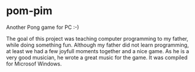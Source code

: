 # pom-pim
Another Pong game for PC  :-)

The goal of this project was teaching computer programming to my father, while doing something fun. Although my father did not learn programming, at least we had a few joyfull moments together and a nice game. As he is a very good musician, he wrote a great music for the game. It was compiled for Microsof Windows.
